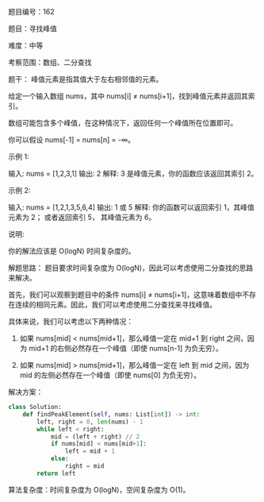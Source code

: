 题目编号：162

题目：寻找峰值

难度：中等

考察范围：数组、二分查找

题干：
峰值元素是指其值大于左右相邻值的元素。

给定一个输入数组 nums，其中 nums[i] ≠ nums[i+1]，找到峰值元素并返回其索引。

数组可能包含多个峰值，在这种情况下，返回任何一个峰值所在位置即可。

你可以假设 nums[-1] = nums[n] = -∞。

示例 1:

输入: nums = [1,2,3,1]
输出: 2
解释: 3 是峰值元素，你的函数应该返回其索引 2。

示例 2:

输入: nums = [1,2,1,3,5,6,4]
输出: 1 或 5 
解释: 你的函数可以返回索引 1，其峰值元素为 2；
     或者返回索引 5， 其峰值元素为 6。

说明:

你的解法应该是 O(logN) 时间复杂度的。

解题思路：
题目要求时间复杂度为 O(logN)，因此可以考虑使用二分查找的思路来解决。

首先，我们可以观察到题目中的条件 nums[i] ≠ nums[i+1]，这意味着数组中不存在连续的相同元素。因此，我们可以考虑使用二分查找来寻找峰值。

具体来说，我们可以考虑以下两种情况：

1. 如果 nums[mid] < nums[mid+1]，那么峰值一定在 mid+1 到 right 之间，因为 mid+1 的右侧必然存在一个峰值（即使 nums[n-1] 为负无穷）。

2. 如果 nums[mid] > nums[mid+1]，那么峰值一定在 left 到 mid 之间，因为 mid 的左侧必然存在一个峰值（即使 nums[0] 为负无穷）。

解决方案：

```python
class Solution:
    def findPeakElement(self, nums: List[int]) -> int:
        left, right = 0, len(nums) - 1
        while left < right:
            mid = (left + right) // 2
            if nums[mid] < nums[mid+1]:
                left = mid + 1
            else:
                right = mid
        return left
```

算法复杂度：时间复杂度为 O(logN)，空间复杂度为 O(1)。